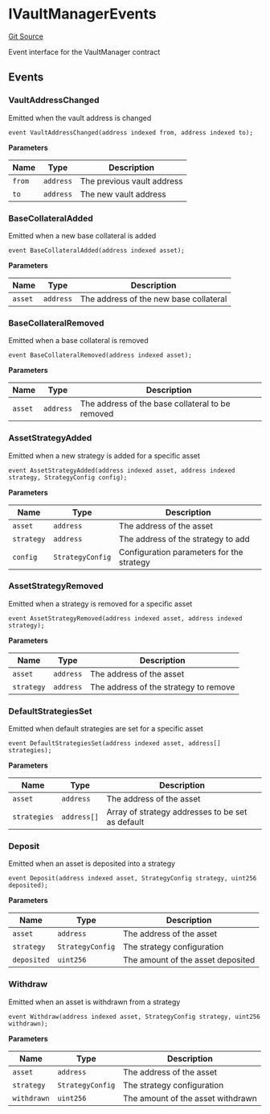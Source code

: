 # IVaultManagerEvents
[Git Source](https://github.com/Level-Money/contracts/blob/8db01e6152f39f954577b5bcc8ca6a9c0b59a8cd/src/v2/interfaces/level/IVaultManager.sol)

Event interface for the VaultManager contract


## Events
### VaultAddressChanged
Emitted when the vault address is changed


```solidity
event VaultAddressChanged(address indexed from, address indexed to);
```

**Parameters**

|Name|Type|Description|
|----|----|-----------|
|`from`|`address`|The previous vault address|
|`to`|`address`|The new vault address|

### BaseCollateralAdded
Emitted when a new base collateral is added


```solidity
event BaseCollateralAdded(address indexed asset);
```

**Parameters**

|Name|Type|Description|
|----|----|-----------|
|`asset`|`address`|The address of the new base collateral|

### BaseCollateralRemoved
Emitted when a base collateral is removed


```solidity
event BaseCollateralRemoved(address indexed asset);
```

**Parameters**

|Name|Type|Description|
|----|----|-----------|
|`asset`|`address`|The address of the base collateral to be removed|

### AssetStrategyAdded
Emitted when a new strategy is added for a specific asset


```solidity
event AssetStrategyAdded(address indexed asset, address indexed strategy, StrategyConfig config);
```

**Parameters**

|Name|Type|Description|
|----|----|-----------|
|`asset`|`address`|The address of the asset|
|`strategy`|`address`|The address of the strategy to add|
|`config`|`StrategyConfig`|Configuration parameters for the strategy|

### AssetStrategyRemoved
Emitted when a strategy is removed for a specific asset


```solidity
event AssetStrategyRemoved(address indexed asset, address indexed strategy);
```

**Parameters**

|Name|Type|Description|
|----|----|-----------|
|`asset`|`address`|The address of the asset|
|`strategy`|`address`|The address of the strategy to remove|

### DefaultStrategiesSet
Emitted when default strategies are set for a specific asset


```solidity
event DefaultStrategiesSet(address indexed asset, address[] strategies);
```

**Parameters**

|Name|Type|Description|
|----|----|-----------|
|`asset`|`address`|The address of the asset|
|`strategies`|`address[]`|Array of strategy addresses to be set as default|

### Deposit
Emitted when an asset is deposited into a strategy


```solidity
event Deposit(address indexed asset, StrategyConfig strategy, uint256 deposited);
```

**Parameters**

|Name|Type|Description|
|----|----|-----------|
|`asset`|`address`|The address of the asset|
|`strategy`|`StrategyConfig`|The strategy configuration|
|`deposited`|`uint256`|The amount of the asset deposited|

### Withdraw
Emitted when an asset is withdrawn from a strategy


```solidity
event Withdraw(address indexed asset, StrategyConfig strategy, uint256 withdrawn);
```

**Parameters**

|Name|Type|Description|
|----|----|-----------|
|`asset`|`address`|The address of the asset|
|`strategy`|`StrategyConfig`|The strategy configuration|
|`withdrawn`|`uint256`|The amount of the asset withdrawn|


